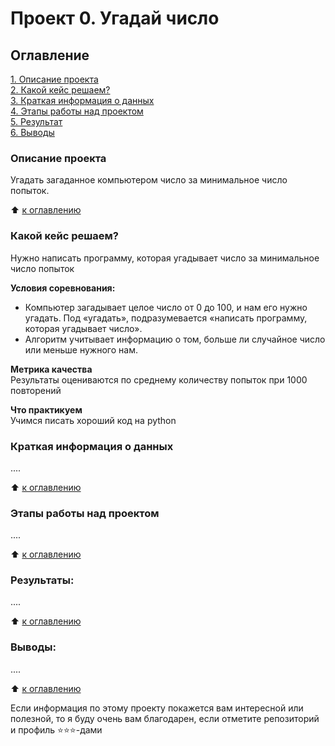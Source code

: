 # Проект 0. Угадай число

## Оглавление  
[1. Описание проекта](https://github.com/MarinaThiele/sf_data_science/blob/main/guess-number-task/README.md#Описание-проекта)  
[2. Какой кейс решаем?](https://github.com/MarinaThiele/sf_data_science/blob/main/guess-number-task/README.md#Какой-кейс-решаем)  
[3. Краткая информация о данных](https://github.com/MarinaThiele/sf_data_science/blob/main/guess-number-task/README.md#Краткая-информация-о-данных)  
[4. Этапы работы над проектом](https://github.com/MarinaThiele/sf_data_science/blob/main/guess-number-task/README.md#Этапы-работы-над-проектом)  
[5. Результат](https://github.com/MarinaThiele/sf_data_science/blob/main/guess-number-task/README.md#Результат)    
[6. Выводы](https://github.com/MarinaThiele/sf_data_science/blob/main/guess-number-task/README.md#Выводы) 

### Описание проекта    
Угадать загаданное компьютером число за минимальное число попыток.

:arrow_up:   [к оглавлению](https://github.com/MarinaThiele/sf_data_science/blob/main/guess-number-task/README.md#Оглавление)


### Какой кейс решаем?    
Нужно написать программу, которая угадывает число за минимальное число попыток

**Условия соревнования:**  
- Компьютер загадывает целое число от 0 до 100, и нам его нужно угадать. Под «угадать», подразумевается «написать программу, которая угадывает число».
- Алгоритм учитывает информацию о том, больше ли случайное число или меньше нужного нам.

**Метрика качества**     
Результаты оцениваются по среднему количеству попыток при 1000 повторений

**Что практикуем**     
Учимся писать хороший код на python


### Краткая информация о данных
....
  
:arrow_up:   [к оглавлению](https://github.com/MarinaThiele/sf_data_science/blob/main/guess-number-task/README.md#Оглавление)


### Этапы работы над проектом  
....

:arrow_up:   [к оглавлению](https://github.com/MarinaThiele/sf_data_science/blob/main/guess-number-task/README.md#Оглавление)


### Результаты:  
....

:arrow_up:   [к оглавлению](https://github.com/MarinaThiele/sf_data_science/blob/main/guess-number-task/README.md#Оглавление)


### Выводы:  
....

:arrow_up:   [к оглавлению](https://github.com/MarinaThiele/sf_data_science/blob/main/guess-number-task/README.md#Оглавление)


Если информация по этому проекту покажется вам интересной или полезной, то я буду очень вам благодарен, если отметите репозиторий и профиль ⭐️⭐️⭐️-дами